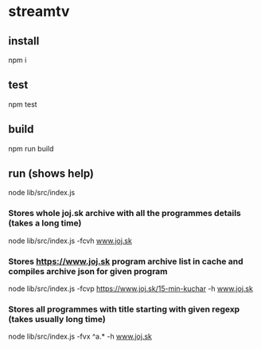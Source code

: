 # streamtv

## install
npm i

## test
npm test

## build
npm run build

## run (shows help)
node lib/src/index.js

### Stores whole joj.sk archive with all the programmes details (takes a long time)
node lib/src/index.js -fcvh www.joj.sk

### Stores https://www.joj.sk program archive list in cache and compiles archive json for given program
node lib/src/index.js -fcvp https://www.joj.sk/15-min-kuchar -h www.joj.sk

### Stores all programmes with title starting with given regexp (takes usually long time) 
node lib/src/index.js -fvx ^a.* -h www.joj.sk
